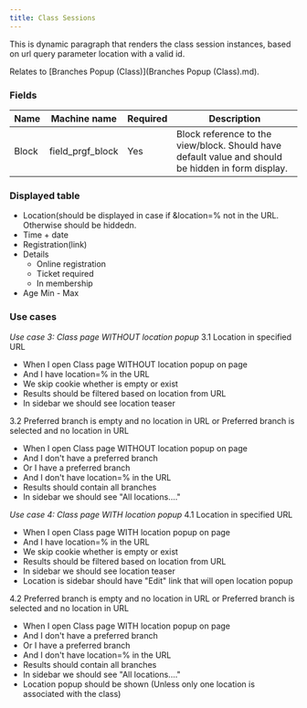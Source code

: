 ```yaml
---
title: Class Sessions
---
```


This is dynamic paragraph that renders the class session instances, based on url query parameter location with a valid id.

Relates to [Branches Popup (Class)](Branches Popup (Class).md).

### Fields
| Name  | Machine name | Required | Description |
| ------------- | ------------- | ------------- | ------------- |
| Block | field\_prgf_block | Yes | Block reference to the view/block. Should have default value and should be hidden in form display. |

### Displayed table
* Location(should be displayed in case if &location=% not in the URL. Otherwise should be hiddedn.
* Time + date
* Registration(link)
* Details
  * Online registration
  * Ticket required
  * In membership
* Age Min - Max

### Use cases
*Use case 3: Class page WITHOUT location popup*
3.1 Location in specified URL
- When I open Class page WITHOUT location popup on page
- And I have location=% in the URL
- We skip cookie whether is empty or exist
- Results should be filtered based on location from URL
- In sidebar we should see location teaser

3.2 Preferred branch is empty and no location in URL or Preferred branch is selected and no location in URL
- When I open Class page WITHOUT location popup on page
- And I don't have a preferred branch
- Or I have a preferred branch
- And I don't have location=% in the URL
- Results should contain all branches
- In sidebar we should see "All locations...."

*Use case 4: Class page WITH location popup*
4.1 Location in specified URL
- When I open Class page WITH location popup on page
- And I have location=% in the URL
- We skip cookie whether is empty or exist
- Results should be filtered based on location from URL
- In sidebar we should see location teaser
- Location is sidebar should have "Edit" link that will open location popup

4.2 Preferred branch is empty and no location in URL or Preferred branch is selected and no location in URL
- When I open Class page WITH location popup on page
- And I don't have a preferred branch
- Or I have a preferred branch
- And I don't have location=% in the URL
- Results should contain all branches
- In sidebar we should see "All locations...."
- Location popup should be shown (Unless only one location is associated with the class)
